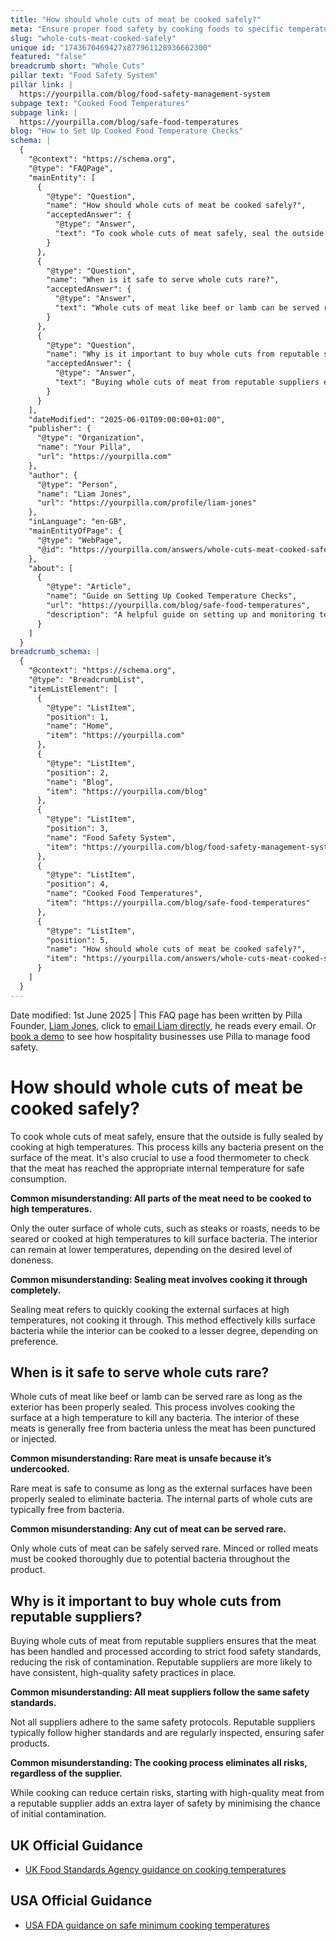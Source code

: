 ```yaml
---
title: "How should whole cuts of meat be cooked safely?"
meta: "Ensure proper food safety by cooking foods to specific temperatures and times to eliminate bacteria, with guidelines on handling and equipment use."
slug: "whole-cuts-meat-cooked-safely"
unique id: "1743670469427x877961128936662300"
featured: "false"
breadcrumb short: "Whole Cuts"
pillar text: "Food Safety System"
pillar link: |
  https://yourpilla.com/blog/food-safety-management-system
subpage text: "Cooked Food Temperatures"
subpage link: |
  https://yourpilla.com/blog/safe-food-temperatures
blog: "How to Set Up Cooked Food Temperature Checks"
schema: |
  {
    "@context": "https://schema.org",
    "@type": "FAQPage",
    "mainEntity": [
      {
        "@type": "Question",
        "name": "How should whole cuts of meat be cooked safely?",
        "acceptedAnswer": {
          "@type": "Answer",
          "text": "To cook whole cuts of meat safely, seal the outside by cooking at high temperatures to kill bacteria on the surface. Use a food thermometer to ensure the meat reaches the proper internal temperature for safe consumption. Only the exterior needs high-temperature sealing. The internal temperature can vary based on desired doneness."
        }
      },
      {
        "@type": "Question",
        "name": "When is it safe to serve whole cuts rare?",
        "acceptedAnswer": {
          "@type": "Answer",
          "text": "Whole cuts of meat like beef or lamb can be served rare, provided the exterior has been properly sealed at a high temperature to kill bacteria. The interior of whole cuts is generally bacteria-free, provided the meat has not been punctured or injected."
        }
      },
      {
        "@type": "Question",
        "name": "Why is it important to buy whole cuts from reputable suppliers?",
        "acceptedAnswer": {
          "@type": "Answer",
          "text": "Buying whole cuts of meat from reputable suppliers ensures adherence to strict food safety standards, reducing the risk of contamination. Reputable suppliers generally have consistent high-quality safety protocols and undergo regular inspections."
        }
      }
    ],
    "dateModified": "2025-06-01T09:00:00+01:00",
    "publisher": {
      "@type": "Organization",
      "name": "Your Pilla",
      "url": "https://yourpilla.com"
    },
    "author": {
      "@type": "Person",
      "name": "Liam Jones",
      "url": "https://yourpilla.com/profile/liam-jones"
    },
    "inLanguage": "en-GB",
    "mainEntityOfPage": {
      "@type": "WebPage",
      "@id": "https://yourpilla.com/answers/whole-cuts-meat-cooked-safely"
    },
    "about": [
      {
        "@type": "Article",
        "name": "Guide on Setting Up Cooked Temperature Checks",
        "url": "https://yourpilla.com/blog/safe-food-temperatures",
        "description": "A helpful guide on setting up and monitoring temperatures for safely cooked foods to ensure compliance and safety."
      }
    ]
  }
breadcrumb_schema: |
  {
    "@context": "https://schema.org",
    "@type": "BreadcrumbList",
    "itemListElement": [
      {
        "@type": "ListItem",
        "position": 1,
        "name": "Home",
        "item": "https://yourpilla.com"
      },
      {
        "@type": "ListItem",
        "position": 2,
        "name": "Blog",
        "item": "https://yourpilla.com/blog"
      },
      {
        "@type": "ListItem",
        "position": 3,
        "name": "Food Safety System",
        "item": "https://yourpilla.com/blog/food-safety-management-system"
      },
      {
        "@type": "ListItem",
        "position": 4,
        "name": "Cooked Food Temperatures",
        "item": "https://yourpilla.com/blog/safe-food-temperatures"
      },
      {
        "@type": "ListItem",
        "position": 5,
        "name": "How should whole cuts of meat be cooked safely?",
        "item": "https://yourpilla.com/answers/whole-cuts-meat-cooked-safely"
      }
    ]
  }
---
```


Date modified: 1st June 2025 | This FAQ page has been written by Pilla Founder, [Liam Jones](https://yourpilla.com/profile/liam-jones), click to [email Liam directly](https://mailto:liam@yourpilla.com/), he reads every email. Or [book a demo](https://calendly.com/pilla/demo) to see how hospitality businesses use Pilla to manage food safety.

# How should whole cuts of meat be cooked safely?

To cook whole cuts of meat safely, ensure that the outside is fully sealed by cooking at high temperatures. This process kills any bacteria present on the surface of the meat. It's also crucial to use a food thermometer to check that the meat has reached the appropriate internal temperature for safe consumption.

**Common misunderstanding: All parts of the meat need to be cooked to high temperatures.**

Only the outer surface of whole cuts, such as steaks or roasts, needs to be seared or cooked at high temperatures to kill surface bacteria. The interior can remain at lower temperatures, depending on the desired level of doneness.

**Common misunderstanding: Sealing meat involves cooking it through completely.**

Sealing meat refers to quickly cooking the external surfaces at high temperatures, not cooking it through. This method effectively kills surface bacteria while the interior can be cooked to a lesser degree, depending on preference.

## When is it safe to serve whole cuts rare?

Whole cuts of meat like beef or lamb can be served rare as long as the exterior has been properly sealed. This process involves cooking the surface at a high temperature to kill any bacteria. The interior of these meats is generally free from bacteria unless the meat has been punctured or injected.

**Common misunderstanding: Rare meat is unsafe because it’s undercooked.**

Rare meat is safe to consume as long as the external surfaces have been properly sealed to eliminate bacteria. The internal parts of whole cuts are typically free from bacteria.

**Common misunderstanding: Any cut of meat can be served rare.**

Only whole cuts of meat can be safely served rare. Minced or rolled meats must be cooked thoroughly due to potential bacteria throughout the product.

## Why is it important to buy whole cuts from reputable suppliers?

Buying whole cuts of meat from reputable suppliers ensures that the meat has been handled and processed according to strict food safety standards, reducing the risk of contamination. Reputable suppliers are more likely to have consistent, high-quality safety practices in place.

**Common misunderstanding: All meat suppliers follow the same safety standards.**

Not all suppliers adhere to the same safety protocols. Reputable suppliers typically follow higher standards and are regularly inspected, ensuring safer products.

**Common misunderstanding: The cooking process eliminates all risks, regardless of the supplier.**

While cooking can reduce certain risks, starting with high-quality meat from a reputable supplier adds an extra layer of safety by minimising the chance of initial contamination.

## UK Official Guidance

-   [UK Food Standards Agency guidance on cooking temperatures](https://www.food.gov.uk/safety-hygiene/cooking-your-food)

## USA Official Guidance

-   [USA FDA guidance on safe minimum cooking temperatures](https://www.fda.gov/media/107000/download)
